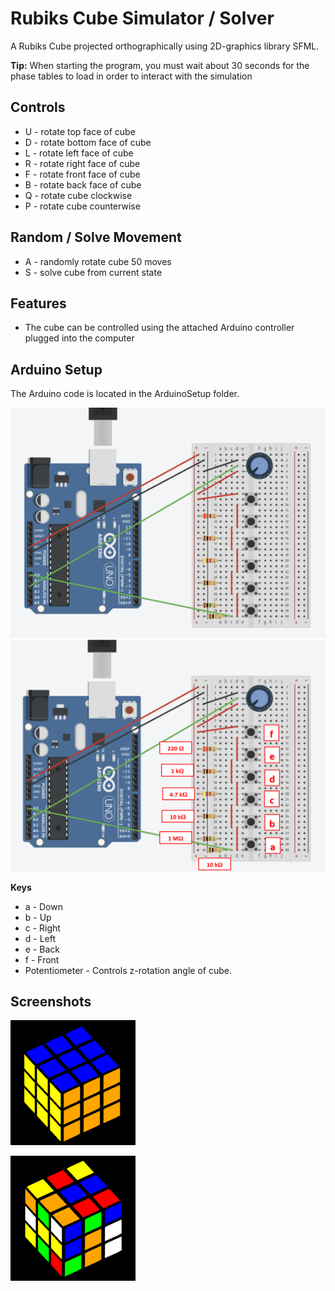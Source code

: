 
# Rubiks Cube Simulator / Solver
A Rubiks Cube projected orthographically using 2D-graphics library SFML.

**Tip:** When starting the program, you must wait about 30 seconds for the phase tables to load in order to
interact with the simulation





## Controls
- U - rotate top face of cube
- D - rotate bottom face of cube
- L - rotate left face of cube
- R - rotate right face of cube
- F - rotate front face of cube
- B - rotate back face of cube
- Q - rotate cube clockwise
- P - rotate cube counterwise
## Random / Solve Movement
- A - randomly rotate cube 50 moves
- S - solve cube from current state
## Features

- The cube can be controlled using the attached Arduino controller plugged into the computer


## Arduino Setup
The Arduino code is located in the ArduinoSetup folder.

![App Screenshot](https://github.com/epnoel/Rubiks-Cube-Simulation-Solver/blob/master/CubeProjection/ArduinoSetup/Arduino1.png?)
![App Screenshot](https://github.com/epnoel/Rubiks-Cube-Simulation-Solver/blob/master/CubeProjection/ArduinoSetup/Arduino2.png)

**Keys**
- a - Down
- b - Up
- c - Right
- d - Left
- e - Back
- f - Front
- Potentiometer - Controls z-rotation angle of  cube.
## Screenshots

![App Screenshot](https://github.com/epnoel/Rubiks-Cube-Simulation-Solver/blob/master/CubeProjection/Screenshots/Rubiks1.png?)

![App Screenshot](https://github.com/epnoel/Rubiks-Cube-Simulation-Solver/blob/master/CubeProjection/Screenshots/Rubiks2.png?)

